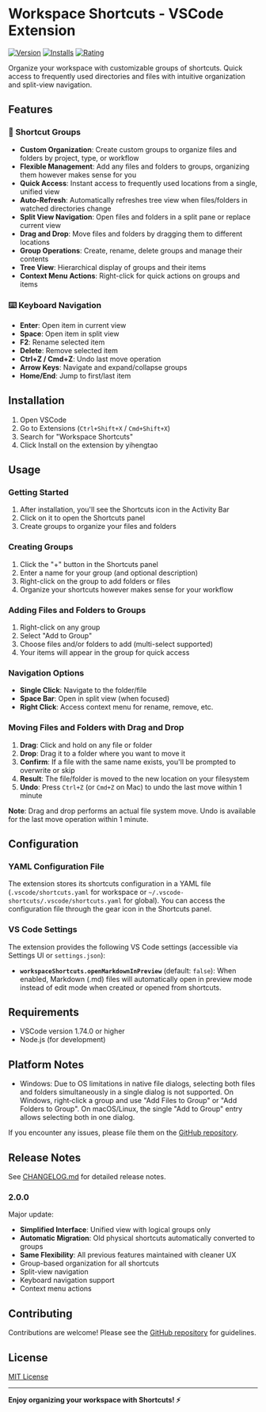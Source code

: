 # Workspace Shortcuts - VSCode Extension

[![Version](https://img.shields.io/visual-studio-marketplace/v/yihengtao.workspace-shortcuts.svg)](https://marketplace.visualstudio.com/items?itemName=yihengtao.workspace-shortcuts)
[![Installs](https://img.shields.io/visual-studio-marketplace/i/yihengtao.workspace-shortcuts.svg)](https://marketplace.visualstudio.com/items?itemName=yihengtao.workspace-shortcuts)
[![Rating](https://img.shields.io/visual-studio-marketplace/r/yihengtao.workspace-shortcuts.svg)](https://marketplace.visualstudio.com/items?itemName=yihengtao.workspace-shortcuts)

Organize your workspace with customizable groups of shortcuts. Quick access to frequently used directories and files with intuitive organization and split-view navigation.

## Features

### 📁 Shortcut Groups
- **Custom Organization**: Create custom groups to organize files and folders by project, type, or workflow
- **Flexible Management**: Add any files and folders to groups, organizing them however makes sense for you
- **Quick Access**: Instant access to frequently used locations from a single, unified view
- **Auto-Refresh**: Automatically refreshes tree view when files/folders in watched directories change
- **Split View Navigation**: Open files and folders in a split pane or replace current view
- **Drag and Drop**: Move files and folders by dragging them to different locations
- **Group Operations**: Create, rename, delete groups and manage their contents
- **Tree View**: Hierarchical display of groups and their items
- **Context Menu Actions**: Right-click for quick actions on groups and items

### ⌨️ Keyboard Navigation
- **Enter**: Open item in current view
- **Space**: Open item in split view
- **F2**: Rename selected item
- **Delete**: Remove selected item
- **Ctrl+Z / Cmd+Z**: Undo last move operation
- **Arrow Keys**: Navigate and expand/collapse groups
- **Home/End**: Jump to first/last item

## Installation

1. Open VSCode
2. Go to Extensions (`Ctrl+Shift+X` / `Cmd+Shift+X`)
3. Search for "Workspace Shortcuts"
4. Click Install on the extension by yihengtao

## Usage

### Getting Started

1. After installation, you'll see the Shortcuts icon in the Activity Bar
2. Click on it to open the Shortcuts panel
3. Create groups to organize your files and folders

### Creating Groups

1. Click the "+" button in the Shortcuts panel
2. Enter a name for your group (and optional description)
3. Right-click on the group to add folders or files
4. Organize your shortcuts however makes sense for your workflow

### Adding Files and Folders to Groups

1. Right-click on any group
2. Select "Add to Group" 
3. Choose files and/or folders to add (multi-select supported)
4. Your items will appear in the group for quick access

### Navigation Options

- **Single Click**: Navigate to the folder/file
- **Space Bar**: Open in split view (when focused)
- **Right Click**: Access context menu for rename, remove, etc.

### Moving Files and Folders with Drag and Drop

1. **Drag**: Click and hold on any file or folder
2. **Drop**: Drag it to a folder where you want to move it
3. **Confirm**: If a file with the same name exists, you'll be prompted to overwrite or skip
4. **Result**: The file/folder is moved to the new location on your filesystem
5. **Undo**: Press `Ctrl+Z` (or `Cmd+Z` on Mac) to undo the last move within 1 minute

**Note**: Drag and drop performs an actual file system move. Undo is available for the last move operation within 1 minute.

## Configuration

### YAML Configuration File

The extension stores its shortcuts configuration in a YAML file (`.vscode/shortcuts.yaml` for workspace or `~/.vscode-shortcuts/.vscode/shortcuts.yaml` for global). You can access the configuration file through the gear icon in the Shortcuts panel.

### VS Code Settings

The extension provides the following VS Code settings (accessible via Settings UI or `settings.json`):

- **`workspaceShortcuts.openMarkdownInPreview`** (default: `false`): When enabled, Markdown (.md) files will automatically open in preview mode instead of edit mode when created or opened from shortcuts.

## Requirements

- VSCode version 1.74.0 or higher
- Node.js (for development)

## Platform Notes

- Windows: Due to OS limitations in native file dialogs, selecting both files and folders simultaneously in a single dialog is not supported. On Windows, right‑click a group and use "Add Files to Group" or "Add Folders to Group". On macOS/Linux, the single "Add to Group" entry allows selecting both in one dialog.

If you encounter any issues, please file them on the [GitHub repository](https://github.com/plusplusoneplusplus/shortcuts/issues).

## Release Notes

See [CHANGELOG.md](CHANGELOG.md) for detailed release notes.

### 2.0.0

Major update:
- **Simplified Interface**: Unified view with logical groups only
- **Automatic Migration**: Old physical shortcuts automatically converted to groups
- **Same Flexibility**: All previous features maintained with cleaner UX
- Group-based organization for all shortcuts
- Split-view navigation
- Keyboard navigation support
- Context menu actions

## Contributing

Contributions are welcome! Please see the [GitHub repository](https://github.com/plusplusoneplusplus/shortcuts) for guidelines.

## License

[MIT License](LICENSE)

---

**Enjoy organizing your workspace with Shortcuts! ⚡**
